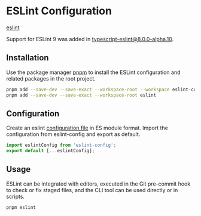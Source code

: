 # ESLint Configuration

[eslint](https://github.com/eslint/eslint/)

Support for ESLint 9 was added in typescript-eslint@8.0.0-alpha.10.

## Installation

Use the package manager [pnpm](https://pnpm.io/) to install the ESLint configuration and related packages in the root project.

```bash
pnpm add --save-dev --save-exact --workspace-root --workspace eslint-config
pnpm add --save-dev --save-exact --workspace-root eslint
```

## Configuration

Create an eslint [configuration file](https://eslint.org/docs/latest/use/configure/configuration-files) in ES module format. Import the configuration from eslint-config and export as default.

```javascript
import eslintConfig from 'eslint-config';
export default [...eslintConfig];
```

## Usage

ESLint can be integrated with editors, executed in the Git pre-commit hook to check or fix staged files, and the CLI tool can be used directly or in scripts.

```bash
pnpm eslint
```
